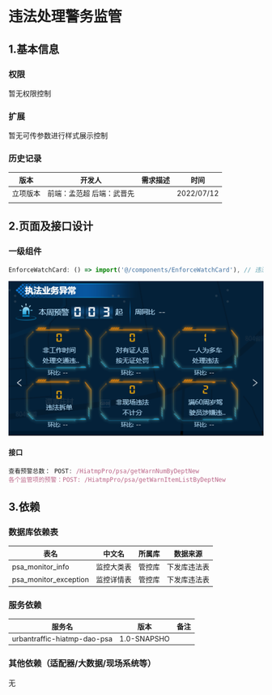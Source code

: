 # 违法处理警务监管

## 1.基本信息

### 权限

暂无权限控制

### 扩展

暂无可传参数进行样式展示控制

### 历史记录

| 版本     | 开发人                     | 需求描述 | 时间       |
| -------- | -------------------------- | -------- | ---------- |
| 立项版本 | 前端：孟范超  后端：武晋先 |          | 2022/07/12 |
|          |                            |          |            |

## 2.页面及接口设计

### 一级组件

```javascript
EnforceWatchCard: () => import('@/components/EnforceWatchCard'), // 违法处理警务监管
```

![1675251204772](assets\1675251204772.png)

#### 接口

```javascript
查看预警总数： POST: /HiatmpPro/psa/getWarnNumByDeptNew
各个监管项的预警：POST: /HiatmpPro/psa/getWarnItemListByDeptNew
```


## 3.依赖

### 数据库依赖表

| 表名                  | 中文名     | 所属库 | 数据来源     |
| --------------------- | ---------- | ------ | ------------ |
| psa_monitor_info      | 监控大类表 | 管控库 | 下发库违法表 |
| psa_monitor_exception | 监控详情表 | 管控库 | 下发库违法表 |

### 服务依赖

| 服务名                      | 版本        | 备注 |
| --------------------------- | ----------- | ---- |
| urbantraffic-hiatmp-dao-psa | 1.0-SNAPSHO |      |

### 其他依赖（适配器/大数据/现场系统等）

无